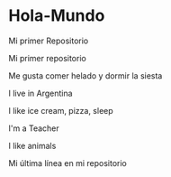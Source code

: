 # Hola-Mundo

Mi primer Repositorio

Mi primer repositorio

Me gusta comer helado y dormir la siesta 

I live in Argentina

I like ice cream, pizza, sleep

I'm a Teacher

I like animals

Mi última línea en mi repositorio
